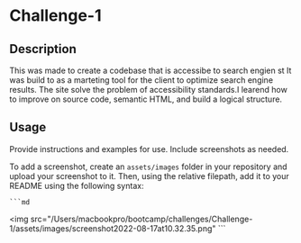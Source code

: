 # Challenge-1

## Description

This was made to create a codebase that is accessibe to search engien st
It was build to as a marteting tool for the client to optimize search engine results.
The site solve the problem of accessibility standards.I learend how to improve on source code, semantic HTML, and build a logical structure.

## Usage

Provide instructions and examples for use. Include screenshots as needed.

To add a screenshot, create an `assets/images` folder in your repository and upload your screenshot to it. Then, using the relative filepath, add it to your README using the following syntax:

    ```md
   <img src="/Users/macbookpro/bootcamp/challenges/Challenge-1/assets/images/screenshot2022-08-17at10.32.35.png"
    ```




